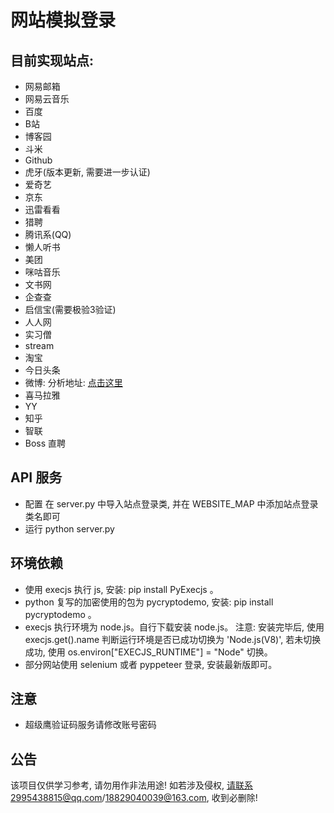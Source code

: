 # 网站模拟登录

目前实现站点:
-----------

   * 网易邮箱
   * 网易云音乐
   * 百度
   * B站
   * 博客园
   * 斗米
   * Github
   * 虎牙(版本更新, 需要进一步认证)
   * 爱奇艺
   * 京东
   * 迅雷看看
   * 猎聘
   * 腾讯系(QQ)
   * 懒人听书
   * 美团
   * 咪咕音乐
   * 文书网
   * 企查查
   * 启信宝(需要极验3验证)
   * 人人网
   * 实习僧
   * stream
   * 淘宝
   * 今日头条
   * 微博: 分析地址: [点击这里](https://github.com/Esbiya/login_model/tree/master/weibo)
   * 喜马拉雅
   * YY 
   * 知乎
   * 智联
   * Boss 直聘

API 服务
------

 * 配置
    在 server.py 中导入站点登录类, 并在 WEBSITE_MAP 中添加站点登录类名即可
 * 运行
    python server.py

环境依赖
--------

* 使用 execjs 执行 js, 安装: pip install PyExecjs 。 
* python 复写的加密使用的包为 pycryptodemo, 安装: pip install pycryptodemo 。
* execjs 执行环境为 node.js。自行下载安装 node.js。
  注意: 安装完毕后, 使用 execjs.get().name 判断运行环境是否已成功切换为 'Node.js(V8)', 若未切换成功, 使用 os.environ["EXECJS_RUNTIME"] = "Node" 切换。
* 部分网站使用 selenium 或者 pyppeteer 登录, 安装最新版即可。 

注意
------

 * 超级鹰验证码服务请修改账号密码
 
公告
--------

该项目仅供学习参考, 请勿用作非法用途! 如若涉及侵权, 请联系2995438815@qq.com/18829040039@163.com, 收到必删除! 
